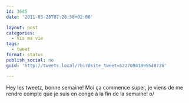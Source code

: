 ```yaml
---
id: 3645
date: '2011-03-28T07:28:58+02:00'

layout: post
categories:
  - Vis ma vie
tags:
  - tweet
format: status
publish_social: no
guid: 'http://tweets.local/?birdsite_tweet=52270941895540736'

---
```


Hey les tweetz, bonne semaine! Moi ça commence super, je viens de me rendre compte que je suis en congé à la fin de la semaine! o/
